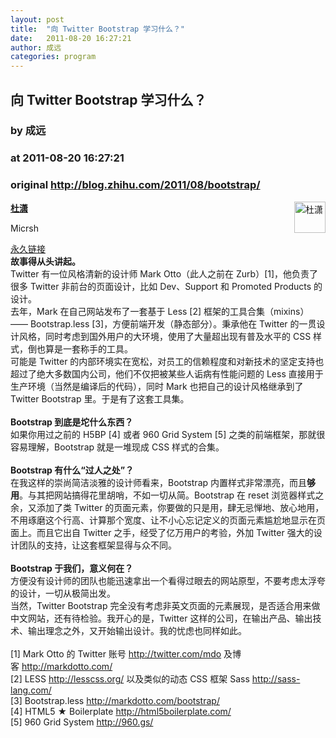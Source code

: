 ```yaml
---
layout: post
title:  "向 Twitter Bootstrap 学习什么？"
date:   2011-08-20 16:27:21
author: 成远
categories: program
---
```


## 向 Twitter Bootstrap 学习什么？
### by 成远
### at 2011-08-20 16:27:21
### original <http://blog.zhihu.com/2011/08/bootstrap/>

<div>
<div><img align="right" src="http://p2.zhimg.com/d0/68/d0680fe06_l.jpg" alt="杜潇" width="50" height="50" style="float:right">
<p><a href="http://zhihu.com/people/disinfeqt"><strong>杜潇</strong></a></p>
<p>Micrsh</p>
<div><a href="http://www.zhihu.com/question/19821825#346693">永久链接</a><a href="javascript:void(0);" name="cc"><b></b><b></b><b></b></a></div>
</div>
<div><b>故事得从头讲起。</b><br>Twitter 有一位风格清新的设计师 Mark Otto（此人之前在 Zurb）[1]，他负责了很多 Twitter 非前台的页面设计，比如 Dev、Support 和 Promoted Products 的设计。<br>去年，Mark 在自己网站发布了一套基于 Less [2] 框架的工具合集（mixins）—— Bootstrap.less [3]，方便前端开发（静态部分）。秉承他在 Twitter 的一贯设计风格，同时考虑到国外用户的大环境，使用了大量超出现有普及水平的 CSS 样式，倒也算是一套称手的工具。<br>可能是 Twitter 的内部环境实在宽松，对员工的信赖程度和对新技术的坚定支持也超过了绝大多数国内公司，他们不仅把被某些人诟病有性能问题的 Less 直接用于生产环境（当然是编译后的代码），同时 Mark 也把自己的设计风格继承到了 Twitter Bootstrap 里。于是有了这套工具集。<br><br><b>Bootstrap 到底是坨什么东西？</b><br>如果你用过之前的 H5BP [4] 或者 960 Grid System [5] 之类的前端框架，那就很容易理解，Bootstrap 就是一堆现成 CSS 样式的合集。<br><br><b>Bootstrap 有什么“过人之处”？</b><br>在我这样的崇尚简洁淡雅的设计师看来，Bootstrap 内置样式非常漂亮，而且<b>够用</b>。与其把网站搞得花里胡哨，不如一切从简。Bootstrap 在 reset 浏览器样式之余，又添加了类 Twitter 的页面元素，你要做的只是用，肆无忌惮地、放心地用，不用琢磨这个行高、计算那个宽度、让不小心忘记定义的页面元素尴尬地显示在页面上。而且它出自 Twitter 之手，经受了亿万用户的考验，外加 Twitter 强大的设计团队的支持，让这套框架显得与众不同。<br><br><b>Bootstrap 于我们，意义何在？</b><br>方便没有设计师的团队也能迅速拿出一个看得过眼去的网站原型，不要考虑太浮夸的设计，一切从极简出发。<br>当然，Twitter Bootstrap 完全没有考虑非英文页面的元素展现，是否适合用来做中文网站，还有待检验。我开心的是，Twitter 这样的公司，在输出产品、输出技术、输出理念之外，又开始输出设计。我的忧虑也同样如此。<br><br>[1] Mark Otto 的 Twitter 账号 <a href="http://twitter.com/mdo">http://twitter.com/mdo</a> 及博客 <a href="http://markdotto.com/">http://markdotto.com/</a><br>[2] LESS <a href="http://lesscss.org/">http://lesscss.org/</a> 以及类似的动态 CSS 框架 Sass <a href="http://sass-lang.com/">http://sass-lang.com/</a><br>[3] Bootstrap.less <a href="http://markdotto.com/bootstrap/">http://markdotto.com/bootstrap/</a><br>[4] HTML5 ★ Boilerplate <a href="http://html5boilerplate.com/">http://html5boilerplate.com/</a><br>[5] 960 Grid System <a href="http://960.gs/">http://960.gs/</a></div>
</div>